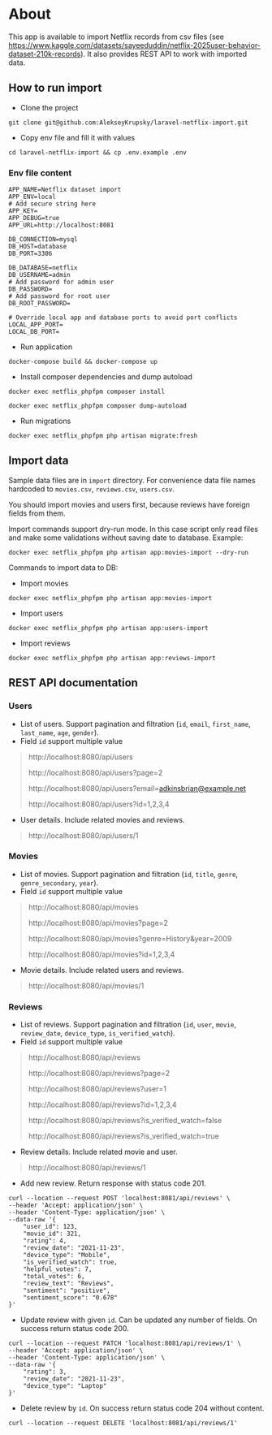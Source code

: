 # About
This app is available to import Netflix records from csv files (see https://www.kaggle.com/datasets/sayeeduddin/netflix-2025user-behavior-dataset-210k-records).
It also provides REST API to work with imported data.

## How to run import

- Clone the project
``` 
git clone git@github.com:AlekseyKrupsky/laravel-netflix-import.git
```

- Copy env file and fill it with values
```
cd laravel-netflix-import && cp .env.example .env
```

### Env file content
```
APP_NAME=Netflix dataset import
APP_ENV=local
# Add secure string here
APP_KEY=
APP_DEBUG=true
APP_URL=http://localhost:8081

DB_CONNECTION=mysql
DB_HOST=database
DB_PORT=3306

DB_DATABASE=netflix
DB_USERNAME=admin
# Add password for admin user
DB_PASSWORD=
# Add password for root user
DB_ROOT_PASSWORD=

# Override local app and database ports to avoid port conflicts
LOCAL_APP_PORT=
LOCAL_DB_PORT=
```

- Run application
```
docker-compose build && docker-compose up
```

- Install composer dependencies and dump autoload
```
docker exec netflix_phpfpm composer install
```
```
docker exec netflix_phpfpm composer dump-autoload
```

- Run migrations
```
docker exec netflix_phpfpm php artisan migrate:fresh
```

## Import data

Sample data files are in `import` directory. For convenience data file names hardcoded 
to `movies.csv`, `reviews.csv`, `users.csv`.

You should import movies and users first, because reviews have foreign fields from them.

Import commands support dry-run mode. In this case script only read files and make some validations
without saving date to database. Example:
```
docker exec netflix_phpfpm php artisan app:movies-import --dry-run
```

Commands to import data to DB:

- Import movies
```
docker exec netflix_phpfpm php artisan app:movies-import
```

- Import users
```
docker exec netflix_phpfpm php artisan app:users-import
```

- Import reviews
```
docker exec netflix_phpfpm php artisan app:reviews-import
```

## REST API documentation 

### Users

- List of users. Support pagination and filtration (`id`, `email`, `first_name`, `last_name`, `age`, `gender`).
- Field `id` support multiple value

> http://localhost:8080/api/users
> 
> http://localhost:8080/api/users?page=2
> 
> http://localhost:8080/api/users?email=adkinsbrian@example.net
> 
> http://localhost:8080/api/users?id=1,2,3,4

- User details. Include related movies and reviews.
> http://localhost:8080/api/users/1

### Movies

- List of movies. Support pagination and filtration (`id`, `title`, `genre`, `genre_secondary`, `year`).
- Field `id` support multiple value

> http://localhost:8080/api/movies
> 
> http://localhost:8080/api/movies?page=2
> 
> http://localhost:8080/api/movies?genre=History&year=2009
> 
> http://localhost:8080/api/movies?id=1,2,3,4

- Movie details. Include related users and reviews.
> http://localhost:8080/api/movies/1

### Reviews

- List of reviews. Support pagination and filtration (`id`, `user`, `movie`, `review_date`, `device_type`, `is_verified_watch`).
- Field `id` support multiple value

> http://localhost:8080/api/reviews
> 
> http://localhost:8080/api/reviews?page=2
> 
> http://localhost:8080/api/reviews?user=1
> 
> http://localhost:8080/api/reviews?id=1,2,3,4
> 
> http://localhost:8080/api/reviews?is_verified_watch=false
> 
> http://localhost:8080/api/reviews?is_verified_watch=true

- Review details. Include related movie and user.
> http://localhost:8080/api/reviews/1

- Add new review. Return response with status code 201.
```
curl --location --request POST 'localhost:8081/api/reviews' \
--header 'Accept: application/json' \
--header 'Content-Type: application/json' \
--data-raw '{
    "user_id": 123,
    "movie_id": 321,
    "rating": 4,
    "review_date": "2021-11-23",
    "device_type": "Mobile",
    "is_verified_watch": true,
    "helpful_votes": 7,
    "total_votes": 6,
    "review_text": "Reviews",
    "sentiment": "positive",
    "sentiment_score": "0.678"
}'
```

- Update review with given `id`. Can be updated any number of fields. On success return status code 200.

```
curl --location --request PATCH 'localhost:8081/api/reviews/1' \
--header 'Accept: application/json' \
--header 'Content-Type: application/json' \
--data-raw '{
    "rating": 3,
    "review_date": "2021-11-23",
    "device_type": "Laptop"
}'
```

- Delete review by `id`. On success return status code 204 without content.

```
curl --location --request DELETE 'localhost:8081/api/reviews/1'
```
